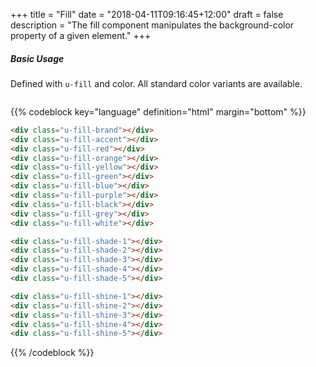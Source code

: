 +++
title = "Fill"
date = "2018-04-11T09:16:45+12:00"
draft = false
description = "The fill component manipulates the background-color property of a given element."
+++

##### Basic Usage

Defined with `u-fill` and color. All standard color variants are available.

<div class="s-thumb -round -size-2 u-fill-brand u-margin-right-1 margin-bottom:2"></div>
<div class="s-thumb -round -size-2 u-fill-accent u-margin-right-1 margin-bottom:2"></div>
<div class="s-thumb -round -size-2 u-fill-red u-margin-right-1 margin-bottom:2"></div>
<div class="s-thumb -round -size-2 u-fill-orange u-margin-right-1 margin-bottom:2"></div>
<div class="s-thumb -round -size-2 u-fill-yellow u-margin-right-1 margin-bottom:2"></div>
<div class="s-thumb -round -size-2 u-fill-green u-margin-right-1 margin-bottom:2"></div>
<div class="s-thumb -round -size-2 u-fill-blue u-margin-right-1 margin-bottom:2"></div>
<div class="s-thumb -round -size-2 u-fill-purple u-margin-right-1 margin-bottom:2"></div>
<div class="s-thumb -round -size-2 u-fill-black u-margin-right-1 margin-bottom:2"></div>
<div class="s-thumb -round -size-2 u-fill-grey u-margin-right-1 margin-bottom:2"></div>
<div class="s-thumb -round -size-2 u-fill-white u-margin-right-1 margin-bottom:2"></div>
<div class="s-thumb -round -size-2 u-fill-shade-1 u-margin-right-1 margin-bottom:2"></div>
<div class="s-thumb -round -size-2 u-fill-shade-2 u-margin-right-1 margin-bottom:2"></div>
<div class="s-thumb -round -size-2 u-fill-shade-3 u-margin-right-1 margin-bottom:2"></div>
<div class="s-thumb -round -size-2 u-fill-shade-4 u-margin-right-1 margin-bottom:2"></div>
<div class="s-thumb -round -size-2 u-fill-shade-5 u-margin-right-1 margin-bottom:2"></div>

<div class="u-fill-black margin-bottom:2" style="display:inline-block">
  <div class="s-thumb -round -size-2 u-fill-shine-1 u-margin-right-1"></div>
  <div class="s-thumb -round -size-2 u-fill-shine-2 u-margin-right-1"></div>
  <div class="s-thumb -round -size-2 u-fill-shine-3 u-margin-right-1"></div>
  <div class="s-thumb -round -size-2 u-fill-shine-4 u-margin-right-1"></div>
  <div class="s-thumb -round -size-2 u-fill-shine-5 u-margin-right-1"></div>
</div>

{{% codeblock key="language" definition="html" margin="bottom" %}}
```html
<div class="u-fill-brand"></div>
<div class="u-fill-accent"></div>
<div class="u-fill-red"></div>
<div class="u-fill-orange"></div>
<div class="u-fill-yellow"></div>
<div class="u-fill-green"></div>
<div class="u-fill-blue"></div>
<div class="u-fill-purple"></div>
<div class="u-fill-black"></div>
<div class="u-fill-grey"></div>
<div class="u-fill-white"></div>

<div class="u-fill-shade-1"></div>
<div class="u-fill-shade-2"></div>
<div class="u-fill-shade-3"></div>
<div class="u-fill-shade-4"></div>
<div class="u-fill-shade-5"></div>

<div class="u-fill-shine-1"></div>
<div class="u-fill-shine-2"></div>
<div class="u-fill-shine-3"></div>
<div class="u-fill-shine-4"></div>
<div class="u-fill-shine-5"></div>
```
{{% /codeblock %}}
